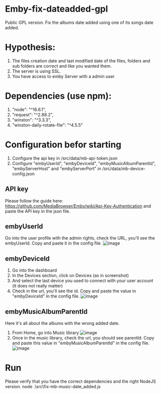 # Emby-fix-dateadded-gpl
Public GPL version. Fix the albums date added using one of its songs date added.

# Hypothesis:
  1. The files creation date and last modified date of the files, folders and sub folders are correct and like you wanted them.
  2. The server is using SSL.
  3. You have access to emby Server with a admin user
  
# Dependencies (use npm):
1. "node": "^16.6.1",
2. "request": "^2.88.2",
3. "winston": "^3.3.3",
4. "winston-daily-rotate-file": "^4.5.5"

# Configuration befor starting
1. Configure the api key in /src/data/mb-api-token.json
2. Configure "embyUserId", "embyDeviceId", "embyMusicAlbumParentId", "embyServerHost" and "embyServerPort" in /src/data/mb-device-config.json

## API key
Please follow the guide here: https://github.com/MediaBrowser/Emby/wiki/Api-Key-Authentication and paste the API key in the json file.

## embyUserId
Go into the user profile with the admin rights, check the URL, you'll see the embyUserId. Copy and paste it in the config file.
![image](https://user-images.githubusercontent.com/6174175/129602888-fd707862-3f0a-41be-bb46-46ab1fc86a4c.png)


## embyDeviceId
1. Go into the dashboard
2. In the Devices section, click on Devices (as in screenshot)
3. And select the last device you used to connect with your user account (it does not really matter)
4. Check in the url, you'll see the id. Copy and paste the value in "embyDeviceId" in the config file.
![image](https://user-images.githubusercontent.com/6174175/129601418-044b7076-4c96-4571-a8aa-5e0ab9fd5400.png)

## embyMusicAlbumParentId
Here it's all about the albums with the wrong added date.
1. From Home, go into Music library
![image](https://user-images.githubusercontent.com/6174175/129601648-5cf32abd-ea73-44d1-a1f5-e107b907c998.png)
2. Once in the music library, check the url, you should see parentId. Copy and paste this value in "embyMusicAlbumParentId" in the config file.
![image](https://user-images.githubusercontent.com/6174175/129602289-dc326142-e8ca-4d0b-a50a-51df0e248f3d.png)

# Run
Please verify that you have the correct dependencies and the right NodeJS version.
node .\src\fix-mb-music-date_added.js
